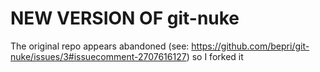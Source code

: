 # NEW VERSION OF git-nuke

The original repo appears abandoned (see: https://github.com/bepri/git-nuke/issues/3#issuecomment-2707616127) so I forked it
